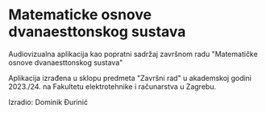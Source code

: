 # Matematicke osnove dvanaesttonskog sustava


Audiovizualna aplikacija kao popratni sadržaj završnom radu "Matematičke osnove dvanaesttonskog sustava"

Aplikacija izrađena u sklopu predmeta "Završni rad" u akademskoj godini 2023./24. na Fakultetu elektrotehnike i računarstva u Zagrebu.

Izradio: Dominik Đurinić
